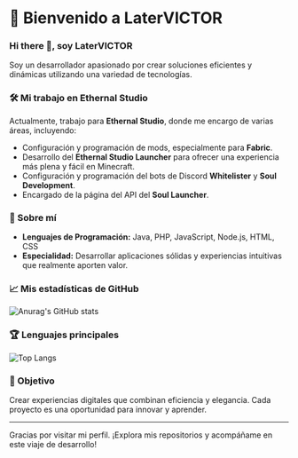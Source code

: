 # 🌌 Bienvenido a LaterVICTOR

### Hi there 👋, soy **LaterVICTOR**

Soy un desarrollador apasionado por crear soluciones eficientes y dinámicas utilizando una variedad de tecnologías.

### 🛠️ Mi trabajo en Ethernal Studio
Actualmente, trabajo para **Ethernal Studio**, donde me encargo de varias áreas, incluyendo:
- Configuración y programación de mods, especialmente para **Fabric**.
- Desarrollo del **Ethernal Studio Launcher** para ofrecer una experiencia más plena y fácil en Minecraft.
- Configuración y programación del bots de Discord **Whitelister** y **Soul Development**.
- Encargado de la página del API del **Soul Launcher**.

### 🚀 Sobre mí
- **Lenguajes de Programación:** Java, PHP, JavaScript, Node.js, HTML, CSS
- **Especialidad:** Desarrollar aplicaciones sólidas y experiencias intuitivas que realmente aporten valor.

### 📈 Mis estadísticas de GitHub

![Anurag's GitHub stats](https://github-readme-stats.vercel.app/api?username=LaterVICTOR&show_icons=true&theme=tokyonight)

### 🏆 Lenguajes principales

![Top Langs](https://github-readme-stats.vercel.app/api/top-langs/?username=LaterVICTOR&hide_progress=donut)

### 🎯 Objetivo
Crear experiencias digitales que combinan eficiencia y elegancia. Cada proyecto es una oportunidad para innovar y aprender.

---

Gracias por visitar mi perfil. ¡Explora mis repositorios y acompáñame en este viaje de desarrollo!
